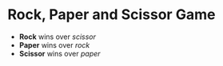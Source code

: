 # Rock, Paper and Scissor Game

- **Rock** wins over *scissor*
- **Paper** wins over *rock*
- **Scissor** wins over *paper*